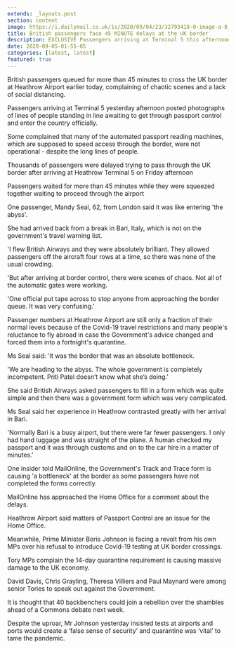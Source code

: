 ```yaml
---
extends: _layouts.post
section: content
image: https://i.dailymail.co.uk/1s/2020/09/04/23/32793418-0-image-a-8_1599258162844.jpg 
title: British passengers face 45 MINUTE delays at the UK border 
description: EXCLUSIVE Passengers arriving at Terminal 5 this afternoon posted photographs of lines of people standing in line awaiting to get through passport control and enter the country officially. 
date: 2020-09-05-01-55-05 
categories: [latest, latest] 
featured: true 
--- 
```

British passengers queued for more than 45 minutes to cross the UK border at Heathrow Airport earlier today, complaining of chaotic scenes and a lack of social distancing. 

Passengers arriving at Terminal 5 yesterday afternoon posted photographs of lines of people standing in line awaiting to get through passport control and enter the country officially. 

Some complained that many of the automated passport reading machines, which are supposed to speed access through the border, were not operational - despite the long lines of people. 

Thousands of passengers were delayed trying to pass through the UK border after arriving at Heathrow Terminal 5 on Friday afternoon

Passengers waited for more than 45 minutes while they were squeezed together waiting to proceed through the airport

One passenger, Mandy Seal, 62, from London said it was like entering 'the abyss'.  

She had arrived back from a break in Bari, Italy, which is not on the government's travel warning list. 

'I flew British Airways and they were absolutely brilliant. They allowed passengers off the aircraft four rows at a time, so there was none of the usual crowding. 

'But after arriving at border control, there were scenes of chaos. Not all of the automatic gates were working. 

'One official put tape across to stop anyone from approaching the border queue. It was very confusing.' 

Passenger numbers at Heathrow Airport are still only a fraction of their normal levels because of the Covid-19 travel restrictions and many people's reluctance to fly abroad in case the Government's advice changed and forced them into a fortnight's quarantine. 

Ms Seal said: 'It was the border that was an absolute bottleneck.

'We are heading to the abyss. The whole government is completely incompetent. Priti Patel doesn’t know what she’s doing.' 

She said British Airways asked passengers to fill in a form which was quite simple and then there was a government form which was very complicated.

Ms Seal said her experience in Heathrow contrasted greatly with her arrival in Bari. 

'Normally Bari is a busy airport, but there were far fewer passengers. I only had hand luggage and was straight of the plane. A human checked my passport and it was through customs and on to the car hire in a matter of minutes.' 

One insider told MailOnline, the Government's Track and Trace form is causing 'a bottleneck' at the border as some passengers have not completed the forms correctly. 

MailOnline has approached the Home Office for a comment about the delays. 

Heathrow Airport said matters of Passport Control are an issue for the Home Office.  

Meanwhile, Prime Minister Boris Johnson is facing a revolt from his own MPs over his refusal to introduce Covid-19 testing at UK border crossings. 

Tory MPs complain the 14-day quarantine requirement is causing massive damage to the UK economy. 

David Davis, Chris Grayling, Theresa Villiers and Paul Maynard were among senior Tories to speak out against the Government. 

It is thought that 40 backbenchers could join a rebellion over the shambles ahead of a Commons debate next week.

Despite the uproar, Mr Johnson yesterday insisted tests at airports and ports would create a ‘false sense of security’ and quarantine was ‘vital’ to tame the pandemic.

